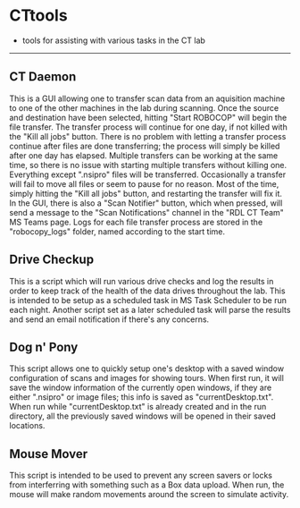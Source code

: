# CTtools
- tools for assisting with various tasks in the CT lab

___
## CT Daemon
This is a GUI allowing one to transfer scan data from an aquisition machine to one of the 
other machines in the lab during scanning. Once the source and destination have been selected, 
hitting "Start ROBOCOP" will begin the file transfer. The transfer process will continue for 
one day, if not killed with the "Kill all jobs" button. There is no problem with letting a 
transfer process continue after files are done transferring; the process will simply be killed 
after one day has elapsed. Multiple transfers can be working at the same time, so there is no 
issue with starting multiple transfers without killing one. 
Everything except ".nsipro" files will be transferred.
Occasionally a transfer will fail to move all files or seem to pause for no reason. Most of 
the time, simply hitting the "Kill all jobs" button, and restarting the transfer will fix it. 
In the GUI, there is also a "Scan Notifier" button, which when pressed, will send a message to 
the "Scan Notifications" channel in the "RDL CT Team" MS Teams page. 
Logs for each file transfer process are stored in the "robocopy_logs" folder, named according 
to the start time. 

## Drive Checkup 
This is a script which will run various drive checks and log the results in order to keep track 
of the health of the data drives throughout the lab. This is intended to be setup as a scheduled 
task in MS Task Scheduler to be run each night. Another script set as a later scheduled task will 
parse the results and send an email notification if there's any concerns. 

## Dog n' Pony
This script allows one to quickly setup one's desktop with a saved window configuration of 
scans and images for showing tours. When first run, it will save the window information of 
the currently open windows, if they are either ".nsipro" or image files; this info is saved 
as "currentDesktop.txt". When run while "currentDesktop.txt" is already created and in the run 
directory, all the previously saved windows will be opened in their saved locations.

## Mouse Mover
This script is intended to be used to prevent any screen savers or locks from interferring with 
something such as a Box data upload. When run, the mouse will make random movements around the 
screen to simulate activity.
